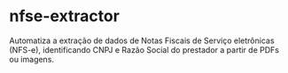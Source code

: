 # nfse-extractor
Automatiza a extração de dados de Notas Fiscais de Serviço eletrônicas (NFS-e), identificando CNPJ e Razão Social do prestador a partir de PDFs ou imagens.
